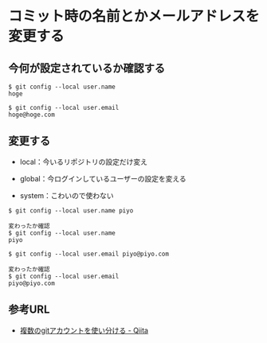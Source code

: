 # コミット時の名前とかメールアドレスを変更する

## 今何が設定されているか確認する

```
$ git config --local user.name
hoge
```

```
$ git config --local user.email
hoge@hoge.com
```

## 変更する

- local：今いるリポジトリの設定だけ変え

- global：今ログインしているユーザーの設定を変える

- system：こわいので使わない

```
$ git config --local user.name piyo

変わったか確認
$ git config --local user.name
piyo
```

```
$ git config --local user.email piyo@piyo.com

変わったか確認
$ git config --local user.email
piyo@piyo.com
```

## 参考URL

- [複数のgitアカウントを使い分ける - Qiita](https://qiita.com/0084ken/items/f4a8b0fbff135a987fea)